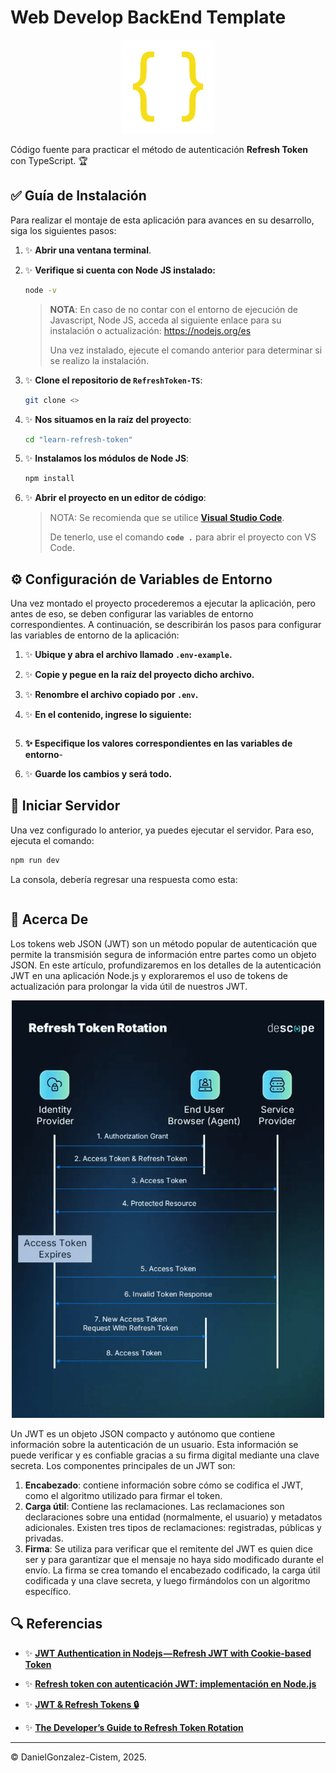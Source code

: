 # **Web Develop BackEnd Template**

<div align="center">
    <img src="./shared/assets/icons/json.svg" alt="JSON Icon" width="150">
</div>

Código fuente para practicar el método de autenticación **Refresh Token** con TypeScript. 🏆

## ✅ **Guía de Instalación**

Para realizar el montaje de esta aplicación para avances en su desarrollo, siga los siguientes pasos:

1. ✨ **Abrir una ventana terminal**.

2. ✨ **Verifique si cuenta con Node JS instalado:**

    ```sh
    node -v
    ```

    > **NOTA**: En caso de no contar con el entorno de ejecución de Javascript, Node JS, acceda al siguiente enlace para su instalación o actualización:
    > https://nodejs.org/es
    > 
    > Una vez instalado, ejecute el comando anterior para determinar si se realizo la instalación.


3. ✨ **Clone el repositorio de `RefreshToken-TS`**:

    ```sh
    git clone <>
    ```

4. ✨ **Nos situamos en la raíz del proyecto**:

    ```sh
    cd "learn-refresh-token"
    ```

5. ✨ **Instalamos los módulos de Node JS**:

    ```sh
    npm install
    ```

6. ✨ **Abrir el proyecto en un editor de código**:

    > NOTA: Se recomienda que se utilice **[Visual Studio Code](https://code.visualstudio.com/download)**. 
    >
    > De tenerlo, use el comando **`code .`** para abrir el proyecto con VS Code.

## ⚙️ **Configuración de Variables de Entorno**

Una vez montado el proyecto procederemos a ejecutar la aplicación, pero antes de eso, se deben configurar las variables de entorno correspondientes. A continuación, se describirán los pasos para configurar las variables de entorno de la aplicación:

1. ✨ **Ubique y abra el archivo llamado `.env-example`.**

2. ✨ **Copie y pegue en la raíz del proyecto dicho archivo.**

3. ✨ **Renombre el archivo copiado por `.env`.**

4. ✨ **En el contenido, ingrese lo siguiente:** 

    ```sh
    ```

5. **✨ Especifique los valores correspondientes en las variables de entorno**-

6. ✨ **Guarde los cambios y será todo.**

## 💚 **Iniciar Servidor**

Una vez configurado lo anterior, ya puedes ejecutar el servidor. Para eso, ejecuta el comando:

```sh
npm run dev
```

La consola, debería regresar una respuesta como esta:

```sh

```

## 🧠 **Acerca De**

Los tokens web JSON (JWT) son un método popular de autenticación que permite la transmisión segura de información entre partes como un objeto JSON. En este artículo, profundizaremos en los detalles de la autenticación JWT en una aplicación Node.js y exploraremos el uso de tokens de actualización para prolongar la vida útil de nuestros JWT.

<div align="center">
    <img src="./shared/assets/pictures/refresh-token-diagram.png" alt="Refresh Token Diagram" width="500">
</div>

Un JWT es un objeto JSON compacto y autónomo que contiene información sobre la autenticación de un usuario. Esta información se puede verificar y es confiable gracias a su firma digital mediante una clave secreta. Los componentes principales de un JWT son:

1. **Encabezado**: contiene información sobre cómo se codifica el JWT, como el algoritmo utilizado para firmar el token.
2. **Carga útil**: Contiene las reclamaciones. Las reclamaciones son declaraciones sobre una entidad (normalmente, el usuario) y metadatos adicionales. Existen tres tipos de reclamaciones: registradas, públicas y privadas.
3. **Firma**: Se utiliza para verificar que el remitente del JWT es quien dice ser y para garantizar que el mensaje no haya sido modificado durante el envío. La firma se crea tomando el encabezado codificado, la carga útil codificada y una clave secreta, y luego firmándolos con un algoritmo específico.

## 🔍 **Referencias**

- ✨ **[JWT Authentication in Nodejs — Refresh JWT with Cookie-based Token](https://medium.com/@techsuneel99/jwt-authentication-in-nodejs-refresh-jwt-with-cookie-based-token-37348ff685bf)**

- ✨ **[Refresh token con autenticación JWT: implementación en Node.js](https://www.izertis.com/es/-/blog/refresh-token-con-autenticacion-jwt-implementacion-en-node-js)**

- ✨ **[JWT & Refresh Tokens 🔒](https://dev.to/jeanvittory/jwt-refresh-tokens-2g3d)**

- ✨ **[The Developer’s Guide to Refresh Token Rotation](https://www.descope.com/blog/post/refresh-token-rotation)**

---
&copy; DanielGonzalez-Cistem, 2025.